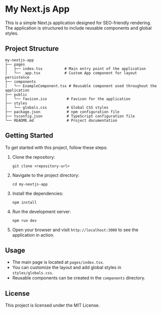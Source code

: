 # My Next.js App

This is a simple Next.js application designed for SEO-friendly rendering. The application is structured to include reusable components and global styles.

## Project Structure

```
my-nextjs-app
├── pages
│   ├── index.tsx          # Main entry point of the application
│   └── _app.tsx           # Custom App component for layout persistence
├── components
│   └── ExampleComponent.tsx # Reusable component used throughout the application
├── public
│   └── favicon.ico         # Favicon for the application
├── styles
│   └── globals.css         # Global CSS styles
├── package.json            # npm configuration file
├── tsconfig.json           # TypeScript configuration file
└── README.md               # Project documentation
```

## Getting Started

To get started with this project, follow these steps:

1. Clone the repository:
   ```
   git clone <repository-url>
   ```

2. Navigate to the project directory:
   ```
   cd my-nextjs-app
   ```

3. Install the dependencies:
   ```
   npm install
   ```

4. Run the development server:
   ```
   npm run dev
   ```

5. Open your browser and visit `http://localhost:3000` to see the application in action.

## Usage

- The main page is located at `pages/index.tsx`.
- You can customize the layout and add global styles in `styles/globals.css`.
- Reusable components can be created in the `components` directory.

## License

This project is licensed under the MIT License.